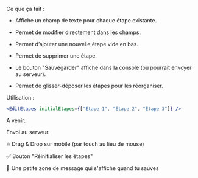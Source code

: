 Ce que ça fait :

- Affiche un champ de texte pour chaque étape existante.

- Permet de modifier directement dans les champs.

- Permet d’ajouter une nouvelle étape vide en bas.

- Permet de supprimer une étape.

- Le bouton "Sauvegarder" affiche dans la console (ou pourrait envoyer au serveur).

- Permet de glisser-déposer les étapes pour les réorganiser.

Utilisation :

```jsx
<EditEtapes initialEtapes={["Étape 1", "Étape 2", "Étape 3"]} />
```

A venir:

Envoi au serveur.

🔥 Drag & Drop sur mobile (par touch au lieu de mouse)

✅ Bouton "Réinitialiser les étapes"

💬 Une petite zone de message qui s'affiche quand tu sauves
